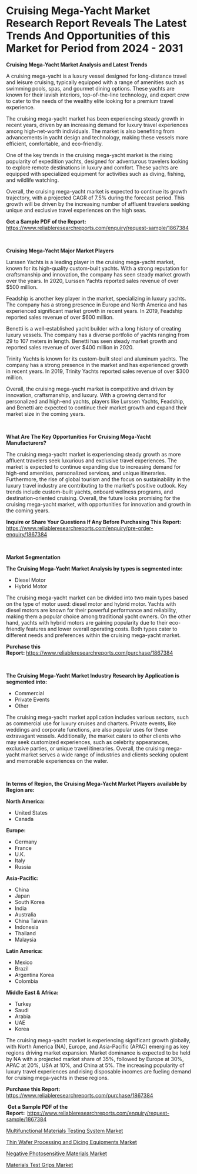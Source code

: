 <p><h1>Cruising Mega-Yacht Market Research Report Reveals The Latest Trends And Opportunities of this Market for Period from 2024 - 2031</h1></p><p><strong>Cruising Mega-Yacht Market Analysis and Latest Trends</strong></p>
<p><p>A cruising mega-yacht is a luxury vessel designed for long-distance travel and leisure cruising, typically equipped with a range of amenities such as swimming pools, spas, and gourmet dining options. These yachts are known for their lavish interiors, top-of-the-line technology, and expert crew to cater to the needs of the wealthy elite looking for a premium travel experience.</p><p>The cruising mega-yacht market has been experiencing steady growth in recent years, driven by an increasing demand for luxury travel experiences among high-net-worth individuals. The market is also benefiting from advancements in yacht design and technology, making these vessels more efficient, comfortable, and eco-friendly.</p><p>One of the key trends in the cruising mega-yacht market is the rising popularity of expedition yachts, designed for adventurous travelers looking to explore remote destinations in luxury and comfort. These yachts are equipped with specialized equipment for activities such as diving, fishing, and wildlife watching.</p><p>Overall, the cruising mega-yacht market is expected to continue its growth trajectory, with a projected CAGR of 7.5% during the forecast period. This growth will be driven by the increasing number of affluent travelers seeking unique and exclusive travel experiences on the high seas.</p></p>
<p><strong>Get a Sample PDF of the Report:&nbsp;</strong> <a href="https://www.reliableresearchreports.com/enquiry/request-sample/1867384">https://www.reliableresearchreports.com/enquiry/request-sample/1867384</a></p>
<p>&nbsp;</p>
<p><strong>Cruising Mega-Yacht Major Market Players</strong></p>
<p><p>Lurssen Yachts is a leading player in the cruising mega-yacht market, known for its high-quality custom-built yachts. With a strong reputation for craftsmanship and innovation, the company has seen steady market growth over the years. In 2020, Lurssen Yachts reported sales revenue of over $500 million.</p><p>Feadship is another key player in the market, specializing in luxury yachts. The company has a strong presence in Europe and North America and has experienced significant market growth in recent years. In 2019, Feadship reported sales revenue of over $600 million.</p><p>Benetti is a well-established yacht builder with a long history of creating luxury vessels. The company has a diverse portfolio of yachts ranging from 29 to 107 meters in length. Benetti has seen steady market growth and reported sales revenue of over $400 million in 2020.</p><p>Trinity Yachts is known for its custom-built steel and aluminum yachts. The company has a strong presence in the market and has experienced growth in recent years. In 2019, Trinity Yachts reported sales revenue of over $300 million.</p><p>Overall, the cruising mega-yacht market is competitive and driven by innovation, craftsmanship, and luxury. With a growing demand for personalized and high-end yachts, players like Lurssen Yachts, Feadship, and Benetti are expected to continue their market growth and expand their market size in the coming years.</p></p>
<p>&nbsp;</p>
<p><strong>What Are The Key Opportunities For Cruising Mega-Yacht Manufacturers?</strong></p>
<p><p>The cruising mega-yacht market is experiencing steady growth as more affluent travelers seek luxurious and exclusive travel experiences. The market is expected to continue expanding due to increasing demand for high-end amenities, personalized services, and unique itineraries. Furthermore, the rise of global tourism and the focus on sustainability in the luxury travel industry are contributing to the market's positive outlook. Key trends include custom-built yachts, onboard wellness programs, and destination-oriented cruising. Overall, the future looks promising for the cruising mega-yacht market, with opportunities for innovation and growth in the coming years.</p></p>
<p><strong>Inquire or Share Your Questions If Any Before Purchasing This Report:</strong> <a href="https://www.reliableresearchreports.com/enquiry/pre-order-enquiry/1867384">https://www.reliableresearchreports.com/enquiry/pre-order-enquiry/1867384</a></p>
<p>&nbsp;</p>
<p><strong>Market Segmentation</strong></p>
<p><strong>The Cruising Mega-Yacht Market Analysis by types is segmented into:</strong></p>
<p><ul><li>Diesel Motor</li><li>Hybrid Motor</li></ul></p>
<p><p>The cruising mega-yacht market can be divided into two main types based on the type of motor used: diesel motor and hybrid motor. Yachts with diesel motors are known for their powerful performance and reliability, making them a popular choice among traditional yacht owners. On the other hand, yachts with hybrid motors are gaining popularity due to their eco-friendly features and lower overall operating costs. Both types cater to different needs and preferences within the cruising mega-yacht market.</p></p>
<p><strong>Purchase this Report:&nbsp;</strong><a href="https://www.reliableresearchreports.com/purchase/1867384">https://www.reliableresearchreports.com/purchase/1867384</a></p>
<p>&nbsp;</p>
<p><strong>The Cruising Mega-Yacht Market Industry Research by Application is segmented into:</strong></p>
<p><ul><li>Commercial</li><li>Private Events</li><li>Other</li></ul></p>
<p><p>The cruising mega-yacht market application includes various sectors, such as commercial use for luxury cruises and charters. Private events, like weddings and corporate functions, are also popular uses for these extravagant vessels. Additionally, the market caters to other clients who may seek customized experiences, such as celebrity appearances, exclusive parties, or unique travel itineraries. Overall, the cruising mega-yacht market serves a wide range of industries and clients seeking opulent and memorable experiences on the water.</p></p>
<p>&nbsp;</p>
<p><strong>In terms of Region, the Cruising Mega-Yacht Market Players available by Region are:</strong></p>
<p>
    <p> <strong> North America: </strong>
        <ul>
            <li>United States</li>
            <li>Canada</li>
        </ul>
        </p> 
    <p> <strong> Europe: </strong>
        <ul>
            <li>Germany</li>
            <li>France</li>
            <li>U.K.</li>
            <li>Italy</li>
            <li>Russia</li>
        </ul>
        </p> 
    <p> <strong> Asia-Pacific: </strong>
        <ul>
            <li>China</li>
            <li>Japan</li>
            <li>South Korea</li>
            <li>India</li>
            <li>Australia</li>
            <li>China Taiwan</li>
            <li>Indonesia</li>
            <li>Thailand</li>
            <li>Malaysia</li>
        </ul>
        </p> 
    <p> <strong> Latin America: </strong>
        <ul>
            <li>Mexico</li>
            <li>Brazil</li>
            <li>Argentina Korea</li>
            <li>Colombia</li>
        </ul>
        </p> 
    <p> <strong> Middle East & Africa: </strong>
        <ul>
            <li>Turkey</li>
            <li>Saudi</li>
            <li>Arabia</li>
            <li>UAE</li>
            <li>Korea</li>
        </ul>
    </p>
    </p>
<p><p>The cruising mega-yacht market is experiencing significant growth globally, with North America (NA), Europe, and Asia-Pacific (APAC) emerging as key regions driving market expansion. Market dominance is expected to be held by NA with a projected market share of 35%, followed by Europe at 30%, APAC at 20%, USA at 10%, and China at 5%. The increasing popularity of luxury travel experiences and rising disposable incomes are fueling demand for cruising mega-yachts in these regions.</p></p>
<p><strong>Purchase this Report: </strong><a href="https://www.reliableresearchreports.com/purchase/1867384">https://www.reliableresearchreports.com/purchase/1867384</a></p>
<p>&nbsp;<strong>Get a Sample PDF of the Report:&nbsp;&nbsp;</strong><a href="https://www.reliableresearchreports.com/enquiry/request-sample/1867384">https://www.reliableresearchreports.com/enquiry/request-sample/1867384</a></p>
<p><strong></strong></p>
<p><p><a href="https://view.publitas.com/reportprime-1/multifunctional-materials-testing-system-market-size-furnishes-valuable-information-encompassing-market-share-market-trends-and-projections-spanning-from-2023-to-2030/">Multifunctional Materials Testing System Market</a></p><p><a href="https://five-trouble-98a.notion.site/Thin-Wafer-Processing-and-Dicing-Equipments-Market-Size-Evaluating-its-Market-Trends-Growth-and-P-796bed07fc3046febe2ae162eac9ff75">Thin Wafer Processing and Dicing Equipments Market</a></p><p><a href="https://view.publitas.com/reportprime-1/negative-photosensitive-materials-market-size-and-examines-its-market-scope-with-a-primary-focus-on-growth-opportunities-and-forecasted-trends-spanning-from-2023-to-2030/">Negative Photosensitive Materials Market</a></p><p><a href="https://view.publitas.com/reportprime-1/materials-test-grips-market-size-focuses-on-market-dynamics-in-depth-analysis-and-future-projections-of-its-market-forecasted-for-period-from-2023-to-2030/">Materials Test Grips Market</a></p></p>